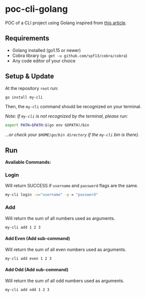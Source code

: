 # poc-cli-golang

POC of a CLI project using Golang inspired from [this article](https://towardsdatascience.com/how-to-create-a-cli-in-golang-with-cobra-d729641c7177).

## Requirements

- Golang installed (go1.15 or newer)
- Cobra library (`go get -u github.com/spf13/cobra/cobra`)
- Any code editor of your choice

## Setup & Update

At the repository `root` run:

```bash
go install my-cli
```

Then, the `my-cli` command should be recognized on your terminal.

_Note: If `my-cli` is not recognized by the terminal, please run:_

```bash
export PATH=$PATH:$(go env GOPATH)/bin
```

_...or check your `$HOME/go/bin directory` if the `my-cli` bin is there)._

## Run

**Available Commands:**

### Login

Will return SUCCESS if `username` and `password` flags are the same.

```bash
my-cli login -u="username" -p = "password"
```

### Add

Will return the sum of all numbers used as arguments.

```bash
my-cli add 1 2 3
```

#### Add Even (Add sub-command)

Will return the sum of all even numbers used as arguments.

```bash
my-cli add even 1 2 3
```

#### Add Odd (Add sub-command)

Will return the sum of all odd numbers used as arguments.

```bash
my-cli add odd 1 2 3
```
